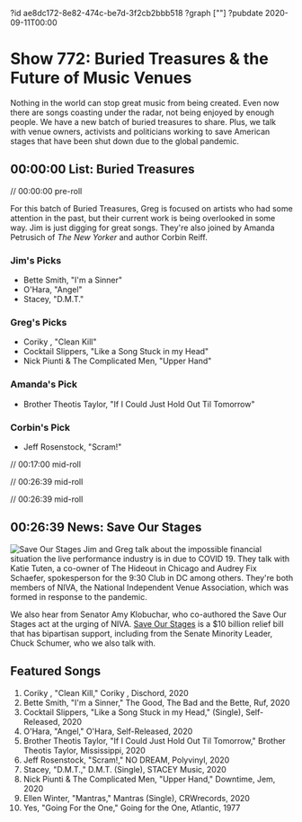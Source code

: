 ?id ae8dc172-8e82-474c-be7d-3f2cb2bbb518
?graph [""]
?pubdate 2020-09-11T00:00
# Show 772: Buried Treasures & the Future of Music Venues

Nothing in the world can stop great music from being created. Even now there are songs coasting under the radar, not being enjoyed by enough people. We have a new batch of buried treasures to share. Plus, we talk with venue owners, activists and politicians working to save American stages that have been shut down due to the global pandemic.

## 00:00:00 List: Buried Treasures

// 00:00:00 pre-roll

For this batch of Buried Treasures, Greg is focused on artists who had some attention in the past, but their current work is being overlooked in some way. Jim is just digging for great songs. They're also joined by Amanda Petrusich of *The New Yorker* and author Corbin Reiff.

### Jim's Picks
- Bette Smith, "I'm a Sinner" 
- O'Hara, "Angel"
- Stacey, "D.M.T." 

### Greg's Picks
- Coriky , "Clean Kill"
- Cocktail Slippers, "Like a Song Stuck in my Head"
- Nick Piunti & The Complicated Men, "Upper Hand"


### Amanda's Pick
- Brother Theotis Taylor, "If I Could Just Hold Out Til Tomorrow"

### Corbin's Pick
- Jeff Rosenstock, "Scram!"



// 00:17:00 mid-roll

// 00:26:39 mid-roll

// 00:26:39 mid-roll
## 00:26:39 News: Save Our Stages
![Save Our Stages](https://mcusercontent.com/d44d9928fb4c332abb986525c/images/41d1a9d3-1466-42c3-8372-22754782b174.png)
Jim and Greg talk about the impossible financial situation the live performance industry is in due to COVID 19. They talk with Katie Tuten, a co-owner of The Hideout in Chicago and Audrey Fix Schaefer, spokesperson for the 9:30 Club in DC among others. They're both members of NIVA, the National Independent Venue Association, which was formed in response to the pandemic. 

We also hear from Senator Amy Klobuchar, who co-authored the Save Our Stages act at the urging of NIVA. [Save Our Stages](https://www.saveourstages.com/) is a $10 billion relief bill that has bipartisan support, including from the Senate Minority Leader, Chuck Schumer, who we also talk with.

## Featured Songs

1. Coriky , "Clean Kill," Coriky , Dischord, 2020
1. Bette Smith, "I'm a Sinner," The Good, The Bad and the Bette, Ruf, 2020
1. Cocktail Slippers, "Like a Song Stuck in my Head," (Single), Self-Released, 2020
1. O'Hara, "Angel," O'Hara, Self-Released, 2020
1. Brother Theotis Taylor, "If I Could Just Hold Out Til Tomorrow," Brother Theotis Taylor, Mississippi, 2020
1. Jeff Rosenstock, "Scram!," NO DREAM, Polyvinyl, 2020
1. Stacey, "D.M.T.," D.M.T. (Single), STACEY Music, 2020
1. Nick Piunti & The Complicated Men, "Upper Hand," Downtime, Jem, 2020
1. Ellen Winter, "Mantras," Mantras (Single), CRWrecords, 2020
1. Yes, "Going For the One," Going for the One, Atlantic, 1977